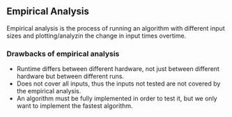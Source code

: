 ## Empirical Analysis
Empirical analysis is the process of running an algorithm with different input sizes and plotting/analyzin the change in input times overtime.

### Drawbacks of empirical analysis
- Runtime differs between different hardware, not just between different hardware but between different runs.
- Does not cover all inputs, thus the inputs not tested are not covered by the empirical analysis.
- An algorithm must be fully implemented in order to test it, but we only want to implement the fastest algorithm.